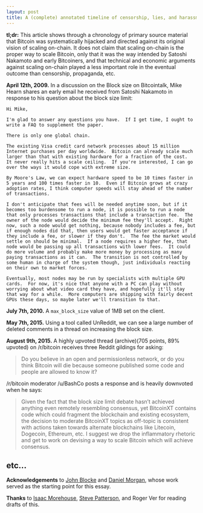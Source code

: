 ```yaml
---
layout: post
title: A (complete) annotated timeline of censorship, lies, and harassment in the Bitcoin scaling wars
---
```


**tl;dr:** This article shows through a chronology of primary source material that Bitcoin was systematically hijacked and directed against its original vision of scaling on-chain. It does not claim that scaling on-chain is the proper way to scale Bitcoin, only that it was the way intended by Satoshi Nakamoto and early Bitcoiners, and that technical and economic arguments against scaling on-chain played a less important role in the eventual outcome than censorship, propaganda, etc.

**April 12th, 2009.** In a discussion on the Block size on Bitcointalk, Mike Hearn shares an early email he received from Satoshi Nakamoto in response to his question about the block size limit:

```
Hi Mike,

I'm glad to answer any questions you have.  If I get time, I ought to write a FAQ to supplement the paper.

There is only one global chain.

The existing Visa credit card network processes about 15 million Internet purchases per day worldwide.  Bitcoin can already scale much larger than that with existing hardware for a fraction of the cost.  It never really hits a scale ceiling.  If you're interested, I can go over the ways it would cope with extreme size.

By Moore's Law, we can expect hardware speed to be 10 times faster in 5 years and 100 times faster in 10.  Even if Bitcoin grows at crazy adoption rates, I think computer speeds will stay ahead of the number of transactions.

I don't anticipate that fees will be needed anytime soon, but if it becomes too burdensome to run a node, it is possible to run a node that only processes transactions that include a transaction fee.  The owner of the node would decide the minimum fee they'll accept.  Right now, such a node would get nothing, because nobody includes a fee, but if enough nodes did that, then users would get faster acceptance if they include a fee, or slower if they don't.  The fee the market would settle on should be minimal.  If a node requires a higher fee, that node would be passing up all transactions with lower fees.  It could do more volume and probably make more money by processing as many paying transactions as it can.  The transition is not controlled by some human in charge of the system though, just individuals reacting on their own to market forces.

Eventually, most nodes may be run by specialists with multiple GPU cards.  For now, it's nice that anyone with a PC can play without worrying about what video card they have, and hopefully it'll stay that way for a while.  More computers are shipping with fairly decent GPUs these days, so maybe later we'll transition to that. 
```

**July 7th, 2010.** A <code>max_block_size</code> value of 1MB set on the client. 

**May 7th, 2015.** Using a tool called UnReddit, we can see a large number of deleted comments in a thread on increasing the block size.

**August 9th, 2015.** A highly upvoted thread (archive)(705 points, 89% upvoted) on /r/bitcoin receives three Reddit gildings for asking:

>Do you believe in an open and permissionless network, or do you think Bitcoin will die because someone published some code and people are allowed to know it?

/r/bitcoin moderator /u/BashCo posts a response and is heavily downvoted when he says:

>Given the fact that the block size limit debate hasn’t achieved anything even remotely resembling consensus, yet BitcoinXT contains code which could fragment the blockchain and existing ecosystem, the decision to moderate BitcoinXT topics as off-topic is consistent with actions taken towards alternate blockchains like Litecoin, Dogecoin, Ethereum, etc. I suggest we drop the inflammatory rhetoric and get to work on devising a way to scale Bitcoin which will achieve consensus.

## etc...

**Acknowledgements** to [John Blocke](https://medium.com/@johnblocke/a-brief-and-incomplete-history-of-censorship-in-r-bitcoin-c85a290fe43) and [Daniel Morgan](https://hackernoon.com/the-great-bitcoin-scaling-debate-a-timeline-6108081dbada), whose work served as the starting point for this essay.

**Thanks** to [Isaac Morehouse](https://isaacemorehouse.com), [Steve Patterson](https://steve-patterson.com), and Roger Ver for reading drafts of this.
